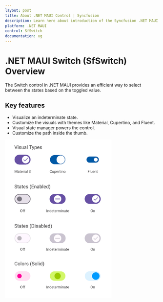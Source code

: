 ```yaml
---
layout: post
title: About .NET MAUI Control | Syncfusion
description: Learn here about introduction of the Syncfusion .NET MAUI Switch (SfSwitch) control, its elements, and more.
platform: .NET MAUI
control: SfSwitch
documentation: ug
---
```


# .NET MAUI Switch (SfSwitch) Overview

The Switch control in .NET MAUI provides an efficient way to select between the states based on the toggled value.

## Key features

 * Visualize an indeterminate state.
 * Customize the visuals with themes like Material, Cupertino, and Fluent.
 * Visual state manager powers the control.
 * Customize the path inside the thumb.

![Overview image of SfSwitch](Images/overview/Overview.png)
